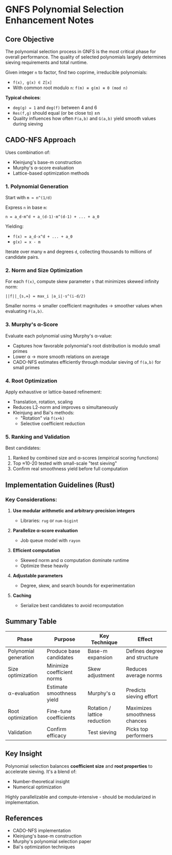 # GNFS Polynomial Selection Enhancement Notes

## Core Objective

The polynomial selection process in GNFS is the most critical phase for overall performance. The quality of selected polynomials largely determines sieving requirements and total runtime.

Given integer `n` to factor, find two coprime, irreducible polynomials:
- `f(x), g(x) ∈ Z[x]`
- With common root modulo `n`: `f(m) ≡ g(m) ≡ 0 (mod n)`

**Typical choices**:
- `deg(g) = 1` and `deg(f)` between 4 and 6
- `Res(f,g)` should equal (or be close to) ±n
- Quality influences how often `F(a,b)` and `G(a,b)` yield smooth values during sieving

## CADO-NFS Approach

Uses combination of:
- Kleinjung's base-m construction
- Murphy's α-score evaluation
- Lattice-based optimization methods

### 1. Polynomial Generation

Start with `m ≈ n^(1/d)`

Express `n` in base `m`:
```
n = a_d·m^d + a_(d-1)·m^(d-1) + ... + a_0
```

Yielding:
- `f(x) = a_d·x^d + ... + a_0`
- `g(x) = x - m`

Iterate over many `m` and degrees `d`, collecting thousands to millions of candidate pairs.

### 2. Norm and Size Optimization

For each `f(x)`, compute skew parameter `s` that minimizes skewed infinity norm:
```
||f||_{s,∞} = max_i |a_i|·s^(i-d/2)
```

Smaller norms → smaller coefficient magnitudes → smoother values when evaluating `F(a,b)`.

### 3. Murphy's α-Score

Evaluate each polynomial using Murphy's α-value:
- Captures how favorable polynomial's root distribution is modulo small primes
- Lower α → more smooth relations on average
- CADO-NFS estimates efficiently through modular sieving of `f(a,b)` for small primes

### 4. Root Optimization

Apply exhaustive or lattice-based refinement:
- Translation, rotation, scaling
- Reduces L2-norm and improves α simultaneously
- Kleinjung and Bai's methods:
  - "Rotation" via `f(x+k)`
  - Selective coefficient reduction

### 5. Ranking and Validation

Best candidates:
1. Ranked by combined size and α-scores (empirical scoring functions)
2. Top ≈10-20 tested with small-scale "test sieving"
3. Confirm real smoothness yield before full computation

## Implementation Guidelines (Rust)

### Key Considerations:
1. **Use modular arithmetic and arbitrary-precision integers**
   - Libraries: `rug` or `num-bigint`

2. **Parallelize α-score evaluation**
   - Job queue model with `rayon`

3. **Efficient computation**
   - Skewed norm and α computation dominate runtime
   - Optimize these heavily

4. **Adjustable parameters**
   - Degree, skew, and search bounds for experimentation

5. **Caching**
   - Serialize best candidates to avoid recomputation

## Summary Table

| Phase | Purpose | Key Technique | Effect |
|-------|---------|---------------|--------|
| Polynomial generation | Produce base candidates | Base-m expansion | Defines degree and structure |
| Size optimization | Minimize coefficient norms | Skew adjustment | Reduces average norms |
| α-evaluation | Estimate smoothness yield | Murphy's α | Predicts sieving effort |
| Root optimization | Fine-tune coefficients | Rotation / lattice reduction | Maximizes smoothness chances |
| Validation | Confirm efficacy | Test sieving | Picks top performers |

## Key Insight

Polynomial selection balances **coefficient size** and **root properties** to accelerate sieving. It's a blend of:
- Number-theoretical insight
- Numerical optimization

Highly parallelizable and compute-intensive - should be modularized in implementation.

## References

- CADO-NFS implementation
- Kleinjung's base-m construction
- Murphy's polynomial selection paper
- Bai's optimization techniques
